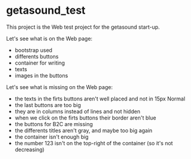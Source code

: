 # getasound_test

This project is the Web test project for the getasound start-up.






Let's see what is on the Web page:

- bootstrap used
- differents buttons
- container for writing
- texts
- images in the buttons







Let's see what is missing on the Web page:

- the texts in the firts buttons aren't well placed and not in 15px Normal
- the last buttons are too big
- they are in columns instead of lines and not hidden
- when we click on the firts buttons their border aren't blue
- the buttons for B2C are missing
- the differents titles aren't gray, and maybe too big again
- the container isn't enough big
- the number 123 isn't on the top-right of the container (so it's not decreasing)


